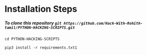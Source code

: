 # Installation Steps

##### To clone this repository `git https://github.com/Hack-With-Rohith-tamil/PYTHON-HACKING-SCRIPTS.git`

`cd PYTHON-HACKING-SCRIPTS`

 `pip3 install -r requirements.txt1`
